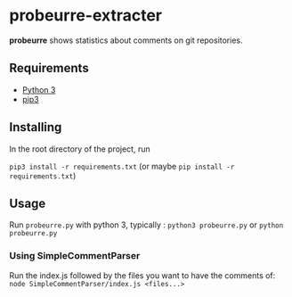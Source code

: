 # probeurre-extracter

**probeurre** shows statistics about comments on git repositories.

## Requirements

- [Python 3](https://www.python.org/)
- [pip3](https://pip.pypa.io/en/stable/installing/)

## Installing

In the root directory of the project, run

``pip3 install -r requirements.txt`` (or maybe ``pip install -r requirements.txt``)

## Usage

Run `probeurre.py` with python 3, typically : `python3 probeurre.py` or `python probeurre.py`


### Using SimpleCommentParser

Run the index.js followed by the files you want to have the comments of: `node SimpleCommentParser/index.js <files...>`

